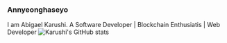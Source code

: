 ### Annyeonghaseyo
I am Abigael Karushi.
A Software Developer | Blockchain Enthusiatis | Web Developer
![Karushi's GitHub stats](https://github-readme-stats.vercel.app/api?username=karushi536&theme=synthwave_icons=true)
